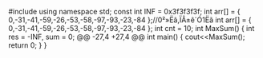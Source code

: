 #include <iostream>
using namespace std;
const int INF = 0x3f3f3f3f;
int arr[] = { 0,-31,-41,-59,-26,-53,-58,-97,-93,-23,-84 };//0²»Ëã,ÏÂ±ê´Ó1Ëã
int arr[] = { 0,-31,-41,-59,-26,-53,-58,-97,-93,-23,-84 };
int cnt = 10;
int MaxSum() {
    int res = -INF, sum = 0;
@@ -27,4 +27,4 @@ int main()
{
    cout<<MaxSum();
    return 0;
}
}
